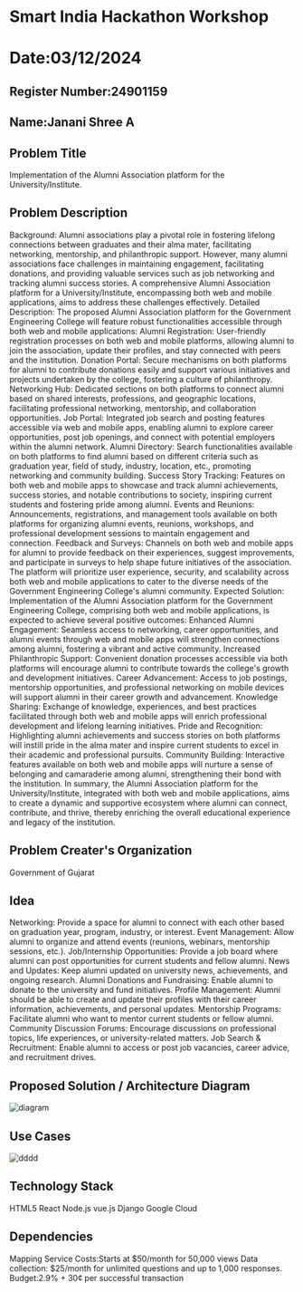 # Smart India Hackathon Workshop
# Date:03/12/2024
## Register Number:24901159
## Name:Janani Shree A
## Problem Title
Implementation of the Alumni Association platform for the University/Institute.
## Problem Description
Background: Alumni associations play a pivotal role in fostering lifelong connections between graduates and their alma mater, facilitating networking, mentorship, and philanthropic support. However, many alumni associations face challenges in maintaining engagement, facilitating donations, and providing valuable services such as job networking and tracking alumni success stories. A comprehensive Alumni Association platform for a University/Institute, encompassing both web and mobile applications, aims to address these challenges effectively. Detailed Description: The proposed Alumni Association platform for the Government Engineering College will feature robust functionalities accessible through both web and mobile applications: Alumni Registration: User-friendly registration processes on both web and mobile platforms, allowing alumni to join the association, update their profiles, and stay connected with peers and the institution. Donation Portal: Secure mechanisms on both platforms for alumni to contribute donations easily and support various initiatives and projects undertaken by the college, fostering a culture of philanthropy. Networking Hub: Dedicated sections on both platforms to connect alumni based on shared interests, professions, and geographic locations, facilitating professional networking, mentorship, and collaboration opportunities. Job Portal: Integrated job search and posting features accessible via web and mobile apps, enabling alumni to explore career opportunities, post job openings, and connect with potential employers within the alumni network. Alumni Directory: Search functionalities available on both platforms to find alumni based on different criteria such as graduation year, field of study, industry, location, etc., promoting networking and community building. Success Story Tracking: Features on both web and mobile apps to showcase and track alumni achievements, success stories, and notable contributions to society, inspiring current students and fostering pride among alumni. Events and Reunions: Announcements, registrations, and management tools available on both platforms for organizing alumni events, reunions, workshops, and professional development sessions to maintain engagement and connection. Feedback and Surveys: Channels on both web and mobile apps for alumni to provide feedback on their experiences, suggest improvements, and participate in surveys to help shape future initiatives of the association. The platform will prioritize user experience, security, and scalability across both web and mobile applications to cater to the diverse needs of the Government Engineering College's alumni community. Expected Solution: Implementation of the Alumni Association platform for the Government Engineering College, comprising both web and mobile applications, is expected to achieve several positive outcomes: Enhanced Alumni Engagement: Seamless access to networking, career opportunities, and alumni events through web and mobile apps will strengthen connections among alumni, fostering a vibrant and active community. Increased Philanthropic Support: Convenient donation processes accessible via both platforms will encourage alumni to contribute towards the college's growth and development initiatives. Career Advancement: Access to job postings, mentorship opportunities, and professional networking on mobile devices will support alumni in their career growth and advancement. Knowledge Sharing: Exchange of knowledge, experiences, and best practices facilitated through both web and mobile apps will enrich professional development and lifelong learning initiatives. Pride and Recognition: Highlighting alumni achievements and success stories on both platforms will instill pride in the alma mater and inspire current students to excel in their academic and professional pursuits. Community Building: Interactive features available on both web and mobile apps will nurture a sense of belonging and camaraderie among alumni, strengthening their bond with the institution. In summary, the Alumni Association platform for the University/Institute, integrated with both web and mobile applications, aims to create a dynamic and supportive ecosystem where alumni can connect, contribute, and thrive, thereby enriching the overall educational experience and legacy of the institution.
## Problem Creater's Organization
Government of Gujarat

## Idea
Networking: Provide a space for alumni to connect with each other based on graduation year, program, industry, or interest.
Event Management: Allow alumni to organize and attend events (reunions, webinars, mentorship sessions, etc.).
Job/Internship Opportunities: Provide a job board where alumni can post opportunities for current students and fellow alumni.
News and Updates: Keep alumni updated on university news, achievements, and ongoing research.
Alumni Donations and Fundraising: Enable alumni to donate to the university and fund initiatives.
Profile Management: Alumni should be able to create and update their profiles with their career information, achievements, and personal updates.
Mentorship Programs: Facilitate alumni who want to mentor current students or fellow alumni.
Community Discussion Forums: Encourage discussions on professional topics, life experiences, or university-related matters.
Job Search & Recruitment: Enable alumni to access or post job vacancies, career advice, and recruitment drives.

## Proposed Solution / Architecture Diagram
![diagram](https://github.com/user-attachments/assets/a02d2fb1-2ed7-44ff-87e4-4befa3adbaa7)


## Use Cases
![dddd](https://github.com/user-attachments/assets/f4f1d045-7f98-432a-b4ff-2dea374bc53d)


## Technology Stack
HTML5
React
Node.js
vue.js
Django
Google Cloud

## Dependencies
Mapping Service Costs:Starts at $50/month for 50,000 views
Data collection: $25/month for unlimited questions and up to 1,000 responses.
Budget:2.9% + 30¢ per successful transaction
